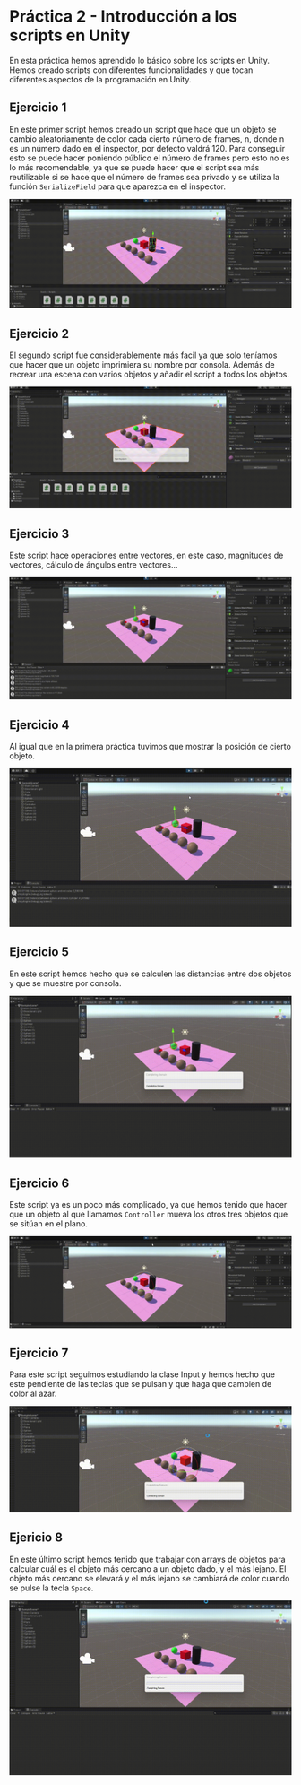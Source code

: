 # Práctica 2 - Introducción a los scripts en Unity
En esta práctica hemos aprendido lo básico sobre los scripts en Unity. Hemos creado scripts con diferentes funcionalidades y que tocan diferentes aspectos de la programación en Unity.

## Ejercicio 1
En este primer script hemos creado un script que hace que un objeto se cambio aleatoriamente de color cada cierto número de frames, n, donde n es un número dado en el inspector, por defecto valdrá 120. Para conseguir esto se puede hacer poniendo público el número de frames pero esto no es lo más recomendable, ya que se puede hacer que el script sea más reutilizable si se hace que el número de frames sea privado y se utiliza la función `SerializeField` para que aparezca en el inspector. 

![Ejercicio 1](VideosPractica2-II/Ejercicio-1.gif)

## Ejercicio 2
El segundo script fue considerablemente más facil ya que solo teníamos que hacer que un objeto imprimiera su nombre por consola. Además de recrear una escena con varios objetos y añadir el script a todos los objetos.

![Ejercicio 2](VideosPractica2-II/Ejercicio-2.gif)

## Ejercicio 3
Este script hace operaciones entre vectores, en este caso, magnitudes de vectores, cálculo de ángulos entre vectores...

![Ejercicio 3](VideosPractica2-II/Ejercicio-3.gif)

## Ejercicio 4
Al igual que en la primera práctica tuvimos que mostrar la posición de cierto objeto.

![Ejercicio 4](VideosPractica2-II/Ejercicio-4.gif)

## Ejercicio 5
En este script hemos hecho que se calculen las distancias entre dos objetos y que se muestre por consola.

![Ejercicio 5](VideosPractica2-II/Ejercicio-5.gif)

## Ejercicio 6
Este script ya es un poco más complicado, ya que hemos tenido que hacer que un objeto al que llamamos `Controller` mueva los otros tres objetos que se sitúan en el plano.

![Ejercicio 6](VideosPractica2-II/Ejercicio-6.gif)

## Ejercicio 7
Para este script seguimos estudiando la clase Input y hemos hecho que este pendiente de las teclas que se pulsan y que haga que cambien de color al azar.

![Ejercicio 7](VideosPractica2-II/Ejercicio-7.gif)

## Ejericio 8
En este último script hemos tenido que trabajar con arrays de objetos para calcular cuál es el objeto más cercano a un objeto dado, y el más lejano. El objeto más cercano se elevará y el más lejano se cambiará de color cuando se pulse la tecla `Space`.

![Ejercicio 8](VideosPractica2-II/Ejercicio-8.gif)
